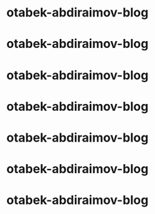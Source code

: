 # otabek-abdiraimov-blog
# otabek-abdiraimov-blog
# otabek-abdiraimov-blog
# otabek-abdiraimov-blog
# otabek-abdiraimov-blog
# otabek-abdiraimov-blog
# otabek-abdiraimov-blog
